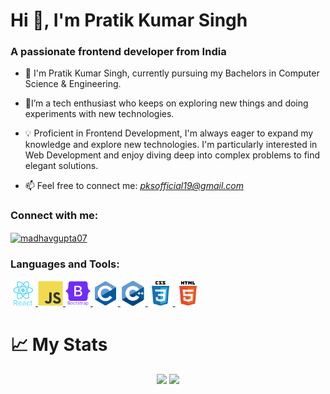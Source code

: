 <h1>Hi 👋, I'm Pratik Kumar Singh</h1>
<h3>A passionate frontend developer from India</h3>


- 🔭 I'm Pratik Kumar Singh, currently pursuing my Bachelors in Computer Science & Engineering.

- 🌱I’m a tech enthusiast who keeps on exploring new things and doing experiments with new technologies.

- 💡 Proficient in Frontend Development, I'm always eager to expand my knowledge and explore new technologies. I'm particularly   interested in Web Development and enjoy diving deep into complex problems to find 
     elegant solutions.

- 📫 Feel free to connect me: *pksofficial19@gmail.com*

<h3 align="left">Connect with me:</h3>
    <p align="left">
        <a href="https://linkedin.com/in/prat19coder" target="blank"><img align="center"
                src="https://raw.githubusercontent.com/rahuldkjain/github-profile-readme-generator/master/src/images/icons/Social/linked-in-alt.svg"
                alt="madhavgupta07" height="30" width="40" /></a>
    </p>

<h3 align="left">Languages and Tools:</h3>
    <p align="left">
        <a href="https://reactjs.org/" target="_blank" rel="noreferrer"> <img
                src="https://raw.githubusercontent.com/devicons/devicon/master/icons/react/react-original-wordmark.svg"
                alt="react" width="40" height="40" /> </a>
        <a href="https://developer.mozilla.org/en-US/docs/Web/JavaScript" target="_blank" rel="noreferrer"> <img
                src="https://raw.githubusercontent.com/devicons/devicon/master/icons/javascript/javascript-original.svg"
                alt="javascript" width="40" height="40" /> </a>
        <a href="https://getbootstrap.com" target="_blank" rel="noreferrer"> <img
                src="https://raw.githubusercontent.com/devicons/devicon/master/icons/bootstrap/bootstrap-plain-wordmark.svg"
                alt="bootstrap" width="40" height="40" /> </a>
        <a href="https://www.cprogramming.com/" target="_blank" rel="noreferrer"> <img
                src="https://raw.githubusercontent.com/devicons/devicon/master/icons/c/c-original.svg" alt="c"
                width="40" height="40" /> </a>
        <a href="https://www.w3schools.com/cpp/" target="_blank" rel="noreferrer"> <img
                src="https://raw.githubusercontent.com/devicons/devicon/master/icons/cplusplus/cplusplus-original.svg"
                alt="cplusplus" width="40" height="40" /> </a>
        <a href="https://www.w3schools.com/css/" target="_blank" rel="noreferrer"> <img
                src="https://raw.githubusercontent.com/devicons/devicon/master/icons/css3/css3-original-wordmark.svg"
                alt="css3" width="40" height="40" /> </a>
        <a href="https://www.w3.org/html/" target="_blank" rel="noreferrer"> <img
                src="https://raw.githubusercontent.com/devicons/devicon/master/icons/html5/html5-original-wordmark.svg"
                alt="html5" width="40" height="40" /> </a>


  </p>
<h1>📈 My Stats</h1>
<p align="center">
  <img width="48%" src="https://github-readme-stats.vercel.app/api?username=prat19coder&show_icons=true&theme=tokyonight" />
  <img width="48%" src="https://github-readme-streak-stats.herokuapp.com/?user=prat19coder&theme=tokyonight" />
</p>
